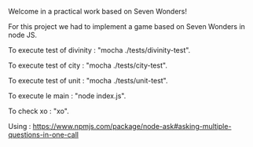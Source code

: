 Welcome in a practical work based on Seven Wonders!

For this project we had to implement a game based on Seven Wonders in node JS.

To execute test of divinity : "mocha ./tests/divinity-test".

To execute test of city : "mocha ./tests/city-test".

To execute test of unit : "mocha ./tests/unit-test".

To execute le main : "node index.js".

To check xo : "xo".

Using : https://www.npmjs.com/package/node-ask#asking-multiple-questions-in-one-call 
